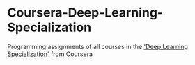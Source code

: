 # Coursera-Deep-Learning-Specialization
Programming assignments of all courses in the ['Deep Learning Specialization'](https://www.coursera.org/specializations/deep-learning) from Coursera
